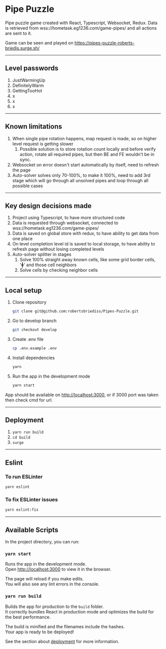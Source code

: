 # Pipe Puzzle

Pipe puzzle game created with React, Typescript, Websocket, Redux. Data is retrieved from wss://hometask.eg1236.com/game-pipes/ and all actions are sent to it.

Game can be seen and played on
<https://pipes-puzzle-roberts-briedis.surge.sh/>

---

## Level passwords

1. JustWarmingUp
2. DefinitelyWarm
3. GettingTooHot
4. x
5. x
6. x

---

## Known limitations

1. When single pipe rotation happens, map request is made, so on higher level request is getting slower
    1. Possible solution is to store rotation count locally and before verify action, rotate all required pipes, but then BE and FE wouldn't be in sync.
2. Websocket on error doesn't start automatically by itself, need to refresh the page
3. Auto-solver solves only 70-100%, to make it 100%, need to add 3rd stage which will go through all unsolved pipes and loop through all possible cases

---

## Key design decisions made

1. Project using Typescript, to have more structured code
2. Data is requested through websocket, connected to wss://hometask.eg1236.com/game-pipes/
3. Data is saved on global store with redux, to have ability to get data from one place
4. On level completion level id is saved to local storage, to have ability to refresh page without losing completed levels
5. Auto-solver splitter in stages
   1. Solve 100% straight away known cells, like some grid border cells, '╋' and those cell neighbors
   2. Solve cells by checking neighbor cells

---

## Local setup

1. Clone repository

    ```bash
    git clone git@github.com:robertsbriediss/Pipes-Puzzle.git
    ```

2. Go to develop branch

    ```bash
    git checkout develop
    ```

3. Create .env file

   ```bash
   cp .env.example .env
   ```

4. Install dependencies

    ```bash
    yarn
    ```

5. Run the app in the development mode

    ```bash
    yarn start
    ```

App should be available on <http://localhost:3000>, or if 3000 port was taken then check cmd for url.

---

## Deployment

1. `yarn run build`
2. `cd build`
3. `surge`

---

## Eslint

### To run ESLinter

```bash
yarn eslint
```

### To fix ESLinter issues

```bash
yarn eslint:fix
```

---

## Available Scripts

In the project directory, you can run:

### `yarn start`

Runs the app in the development mode.\
Open [http://localhost:3000](http://localhost:3000) to view it in the browser.

The page will reload if you make edits.\
You will also see any lint errors in the console.

### `yarn run build`

Builds the app for production to the `build` folder.\
It correctly bundles React in production mode and optimizes the build for the best performance.

The build is minified and the filenames include the hashes.\
Your app is ready to be deployed!

See the section about [deployment](https://facebook.github.io/create-react-app/docs/deployment) for more information.
